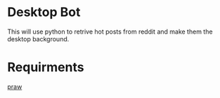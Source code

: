 # Desktop Bot

This will use python to retrive hot posts from reddit and make them the desktop background.

# Requirments

[praw](https://praw.readthedocs.org/en/stable/)

